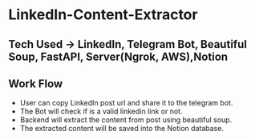 # LinkedIn-Content-Extractor

## Tech Used -> LinkedIn, Telegram Bot, Beautiful Soup, FastAPI, Server(Ngrok, AWS),Notion

## Work Flow
- User can copy LinkedIn post url and share it to the telegram bot. 
- The Bot will check if is a valid linkedin link or not.
- Backend will extract the content from post using beautiful soup.
- The extracted content will be saved into the Notion database.